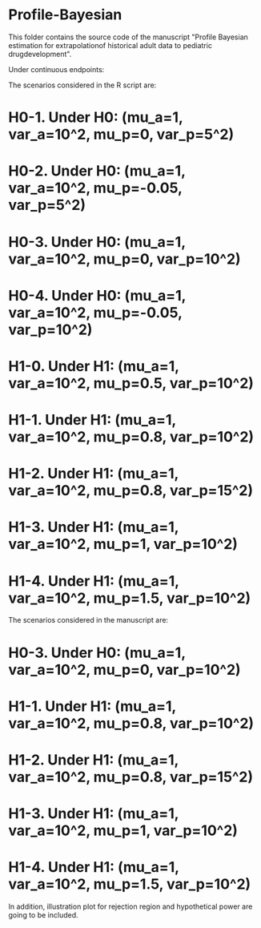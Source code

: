 # Profile-Bayesian

This folder contains the source code of the manuscript "Profile Bayesian estimation for extrapolationof historical adult data to pediatric drugdevelopment".

Under continuous endpoints:

The scenarios considered in the R script are:

# H0-1.       Under H0: (mu_a=1, var_a=10^2, mu_p=0, var_p=5^2)
# H0-2.       Under H0: (mu_a=1, var_a=10^2, mu_p=-0.05, var_p=5^2)
# H0-3.       Under H0: (mu_a=1, var_a=10^2, mu_p=0, var_p=10^2)
# H0-4.       Under H0: (mu_a=1, var_a=10^2, mu_p=-0.05, var_p=10^2)
# H1-0.       Under H1: (mu_a=1, var_a=10^2, mu_p=0.5, var_p=10^2)
# H1-1.       Under H1: (mu_a=1, var_a=10^2, mu_p=0.8, var_p=10^2)
# H1-2.       Under H1: (mu_a=1, var_a=10^2, mu_p=0.8, var_p=15^2)
# H1-3.       Under H1: (mu_a=1, var_a=10^2, mu_p=1, var_p=10^2)
# H1-4.       Under H1: (mu_a=1, var_a=10^2, mu_p=1.5, var_p=10^2)

The scenarios considered in the manuscript are:
# H0-3.       Under H0: (mu_a=1, var_a=10^2, mu_p=0, var_p=10^2)
# H1-1.       Under H1: (mu_a=1, var_a=10^2, mu_p=0.8, var_p=10^2)
# H1-2.       Under H1: (mu_a=1, var_a=10^2, mu_p=0.8, var_p=15^2)
# H1-3.       Under H1: (mu_a=1, var_a=10^2, mu_p=1, var_p=10^2)
# H1-4.       Under H1: (mu_a=1, var_a=10^2, mu_p=1.5, var_p=10^2)

In addition, illustration plot for rejection region and hypothetical power are going to be included.
